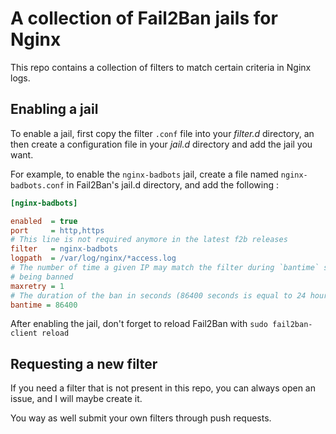 # A collection of Fail2Ban jails for Nginx

This repo contains a collection of filters to match certain criteria in Nginx logs.



## Enabling a jail

To enable a jail, first copy the filter `.conf` file into your *filter.d* directory, an then create a configuration file in your *jail.d* directory and add the jail you want.

For example, to enable the `nginx-badbots` jail, create a file named `nginx-badbots.conf` in Fail2Ban's jail.d directory, and add the following :

```ini
[nginx-badbots]

enabled  = true
port     = http,https
# This line is not required anymore in the latest f2b releases
filter   = nginx-badbots
logpath  = /var/log/nginx/*access.log
# The number of time a given IP may match the filter during `bantime` seconds before
# being banned
maxretry = 1
# The duration of the ban in seconds (86400 seconds is equal to 24 hours)
bantime = 86400

```

After enabling the jail, don't forget to reload Fail2Ban with `sudo fail2ban-client reload`



## Requesting a new filter

If you need a filter that is not present in this repo, you can always open an issue, and I will maybe create it.

You way as well submit your own filters through push requests.


